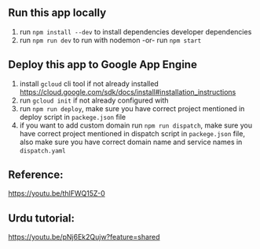 

## Run this app locally

1. run `npm install --dev` to install dependencies developer dependencies
2. run `npm run dev` to run with nodemon -or- run `npm start`

## Deploy this app to **Google App Engine**

1. install `gcloud` cli tool if not already installed https://cloud.google.com/sdk/docs/install#installation_instructions
2. run `gcloud init` if not already configured with 
3. run `npm run deploy`, make sure you have correct project mentioned in deploy script in `packege.json` file
4. if you want to add custom domain run `npm run dispatch`,  make sure you have correct project mentioned in dispatch script in `packege.json` file, also make sure you have correct domain name and service names in `dispatch.yaml` 



## Reference:
https://youtu.be/thlFWQ15Z-0

## Urdu tutorial:
https://youtu.be/pNj6Ek2Qujw?feature=shared
